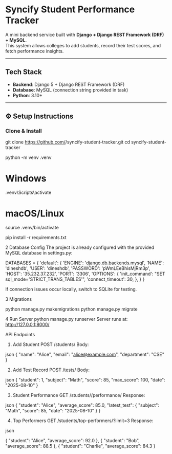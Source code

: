 # Syncify Student Performance Tracker

A mini backend service built with **Django + Django REST Framework (DRF) + MySQL**.  
This system allows colleges to add students, record their test scores, and fetch performance insights.

---

##  Tech Stack
- **Backend**: Django 5 + Django REST Framework (DRF)
- **Database**: MySQL (connection string provided in task)
- **Python**: 3.10+

---

## ⚙ Setup Instructions

### Clone & Install

git clone https://github.com/<your-username>/syncify-student-tracker.git
cd syncify-student-tracker

python -m venv .venv
# Windows
.venv\Scripts\activate
# macOS/Linux
source .venv/bin/activate

pip install -r requirements.txt

2️ Database Config
The project is already configured with the provided MySQL database in settings.py:


DATABASES = {
    'default': {
        'ENGINE': 'django.db.backends.mysql',
        'NAME': 'dineshdb',
        'USER': 'dineshdb',
        'PASSWORD': 'pWmLEeBhisMjRm3p',
        'HOST': '35.232.37.232',
        'PORT': '3306',
        'OPTIONS': {
            'init_command': "SET sql_mode='STRICT_TRANS_TABLES'",
            'connect_timeout': 30,
        },
    }
}

If connection issues occur locally, switch to SQLite for testing.

3️ Migrations

python manage.py makemigrations
python manage.py migrate

4️ Run Server
python manage.py runserver
Server runs at: http://127.0.0.1:8000/

API Endpoints
1. Add Student
POST /students/
Body:

json
{
  "name": "Alice",
  "email": "alice@example.com",
  "department": "CSE"
}

2. Add Test Record
POST /tests/
Body:

json
{
  "student": 1,
  "subject": "Math",
  "score": 85,
  "max_score": 100,
  "date": "2025-08-10"
}

3. Student Performance
GET /students/<id>/performance/
Response:

json
{
  "student": "Alice",
  "average_score": 85.0,
  "latest_test": {
    "subject": "Math",
    "score": 85,
    "date": "2025-08-10"
  }
}

4. Top Performers
GET /students/top-performers/?limit=3
Response:

json

  { "student": "Alice", "average_score": 92.0 },
  { "student": "Bob", "average_score": 88.5 },
  { "student": "Charlie", "average_score": 84.3 }

